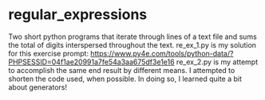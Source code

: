 # regular_expressions
Two short python programs that iterate through lines of a text file and sums the total of digits interspersed throughout the text.
re_ex_1.py is my solution for this exercise prompt: https://www.py4e.com/tools/python-data/?PHPSESSID=04f1ae20991a7fe54a3aa675df3e1e16
re_ex_2.py is my attempt to accomplish the same end result by different means. I attempted to shorten the code used, when possible. 
  In doing so, I learned quite a bit about generators!
